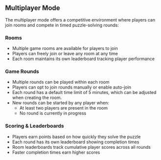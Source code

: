## Multiplayer Mode

The multiplayer mode offers a competitive environment where players can join rooms and compete in timed puzzle-solving rounds:

### Rooms

- Multiple game rooms are available for players to join
- Players can freely join or leave any room at any time
- Each room maintains its own leaderboard tracking player performance

### Game Rounds

- Multiple rounds can be played within each room
- Players can opt to join rounds manually or enable auto-join
- Each round has a default time limit of 5 minutes, which can be adjusted when creating the room.
- New rounds can be started by any player when:
  - At least two players are present in the room
  - No round is currently in progress

### Scoring & Leaderboards

- Players earn points based on how quickly they solve the puzzle
- Each round has its own leaderboard showing completion times
- Room leaderboards track cumulative player scores across all rounds
- Faster completion times earn higher scores
